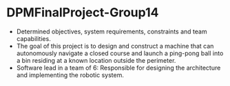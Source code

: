 # DPMFinalProject-Group14

*	Determined objectives, system requirements, constraints and team capabilities.
*	The goal of this project is to design and construct a machine that can autonomously navigate a closed course and launch a ping-pong ball into a bin residing at a known location outside the perimeter.
*	Software lead in a team of 6: Responsible for designing the architecture and implementing the robotic system.
